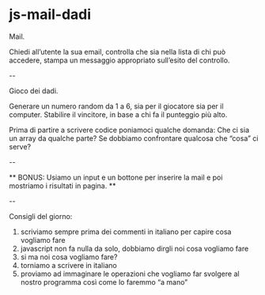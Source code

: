 # js-mail-dadi

Mail.

Chiedi all’utente la sua email,
controlla che sia nella lista di chi può accedere,
stampa un messaggio appropriato sull’esito del controllo.

--

Gioco dei dadi.

Generare un numero random da 1 a 6, sia per il giocatore sia per il computer.
Stabilire il vincitore, in base a chi fa il punteggio più alto.

Prima di partire a scrivere codice poniamoci qualche domanda:
Che ci sia un array da qualche parte?
Se dobbiamo confrontare qualcosa che “cosa” ci serve?

--

** BONUS: Usiamo un input e un bottone per inserire la mail e poi mostriamo i risultati in pagina. **

--

Consigli del giorno:
1. scriviamo sempre prima dei commenti in italiano per capire cosa vogliamo fare
2. javascript non fa nulla da solo, dobbiamo dirgli noi cosa vogliamo fare
3. si ma noi cosa vogliamo fare?
4. torniamo a scrivere in italiano
5. proviamo ad immaginare le operazioni che vogliamo far svolgere al nostro programma così come lo faremmo “a mano”
